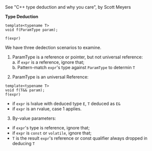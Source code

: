 See "C++ type deduction and why you care", by Scott Meyers  

**Type Deduction**  
```
template<typename T>
void f(ParamType param);

f(expr)
```
We have three dedection scenarios to examine. 
1. ParamType is a reference or pointer, but not universal reference:  
a. if `expr` is a reference, ignore that;  
b. Pattern-match `expr`'s type against `ParamType` to determin `T`  

2. ParamType is an universal Reference:
```
template<typename T>
void f(T&& param);
f(expr)
```  
- if `expr` is lvalue with deduced type `E`, `T` deduced as `E&`  
- if `expr` is an rvalue, case 1 applies.

3. By-value parameters:  
- if `expr`'s type is reference, ignore that;  
- if `expr` is `const` or `volatile`, ignore that;
- `T` is the result 
`expr`'s reference or const qualifier always dropped in deducing `T` 

